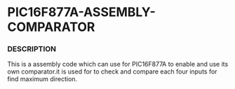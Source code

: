 # PIC16F877A-ASSEMBLY-COMPARATOR

### DESCRIPTION
 This is a assembly code which can use for PIC16F877A to enable and use its own comparator.it is used for to check and compare each four inputs for find maximum direction.
